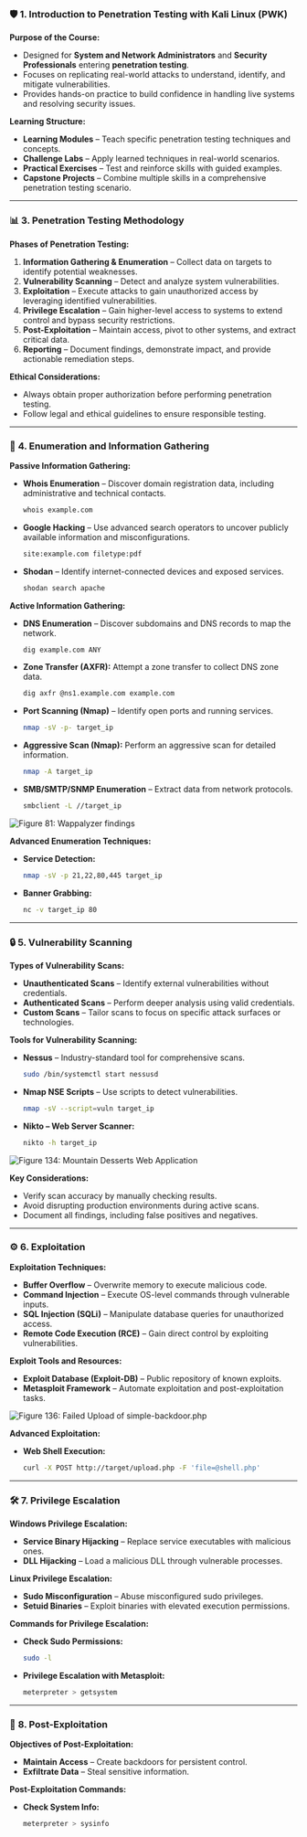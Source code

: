 ### 🛡️ **1. Introduction to Penetration Testing with Kali Linux (PWK)**

**Purpose of the Course:**  
- Designed for **System and Network Administrators** and **Security Professionals** entering **penetration testing**.  
- Focuses on replicating real-world attacks to understand, identify, and mitigate vulnerabilities.  
- Provides hands-on practice to build confidence in handling live systems and resolving security issues.  

**Learning Structure:**  
- **Learning Modules** – Teach specific penetration testing techniques and concepts.  
- **Challenge Labs** – Apply learned techniques in real-world scenarios.  
- **Practical Exercises** – Test and reinforce skills with guided examples.  
- **Capstone Projects** – Combine multiple skills in a comprehensive penetration testing scenario.  

---

### 📊 **3. Penetration Testing Methodology**  

**Phases of Penetration Testing:**  
1. **Information Gathering & Enumeration** – Collect data on targets to identify potential weaknesses.  
2. **Vulnerability Scanning** – Detect and analyze system vulnerabilities.  
3. **Exploitation** – Execute attacks to gain unauthorized access by leveraging identified vulnerabilities.  
4. **Privilege Escalation** – Gain higher-level access to systems to extend control and bypass security restrictions.  
5. **Post-Exploitation** – Maintain access, pivot to other systems, and extract critical data.  
6. **Reporting** – Document findings, demonstrate impact, and provide actionable remediation steps.  

**Ethical Considerations:**  
- Always obtain proper authorization before performing penetration testing.  
- Follow legal and ethical guidelines to ensure responsible testing.  

---

### 🔎 **4. Enumeration and Information Gathering**  

**Passive Information Gathering:**  
- **Whois Enumeration** – Discover domain registration data, including administrative and technical contacts.  
  ```bash
  whois example.com
  ```
- **Google Hacking** – Use advanced search operators to uncover publicly available information and misconfigurations.  
  ```bash
  site:example.com filetype:pdf
  ```
- **Shodan** – Identify internet-connected devices and exposed services.  
  ```bash
  shodan search apache
  ```

**Active Information Gathering:**  
- **DNS Enumeration** – Discover subdomains and DNS records to map the network.  
  ```bash
  dig example.com ANY
  ```
- **Zone Transfer (AXFR):** Attempt a zone transfer to collect DNS zone data.  
  ```bash
  dig axfr @ns1.example.com example.com
  ```
- **Port Scanning (Nmap)** – Identify open ports and running services.  
  ```bash
  nmap -sV -p- target_ip
  ```
- **Aggressive Scan (Nmap):** Perform an aggressive scan for detailed information.  
  ```bash
  nmap -A target_ip
  ```
- **SMB/SMTP/SNMP Enumeration** – Extract data from network protocols.  
  ```bash
  smbclient -L //target_ip
  ```

![Figure 81: Wappalyzer findings](attachment://figure_81_wappalyzer.png)

**Advanced Enumeration Techniques:**  
- **Service Detection:**
  ```bash
  nmap -sV -p 21,22,80,445 target_ip
  ```
- **Banner Grabbing:**
  ```bash
  nc -v target_ip 80
  ```

---

### 🔒 **5. Vulnerability Scanning**

**Types of Vulnerability Scans:**  
- **Unauthenticated Scans** – Identify external vulnerabilities without credentials.  
- **Authenticated Scans** – Perform deeper analysis using valid credentials.  
- **Custom Scans** – Tailor scans to focus on specific attack surfaces or technologies.  

**Tools for Vulnerability Scanning:**  
- **Nessus** – Industry-standard tool for comprehensive scans.  
  ```bash
  sudo /bin/systemctl start nessusd
  ```
- **Nmap NSE Scripts** – Use scripts to detect vulnerabilities.  
  ```bash
  nmap -sV --script=vuln target_ip
  ```
- **Nikto – Web Server Scanner:**  
  ```bash
  nikto -h target_ip
  ```

![Figure 134: Mountain Desserts Web Application](attachment://figure_134_mountain_desserts.png)

**Key Considerations:**  
- Verify scan accuracy by manually checking results.  
- Avoid disrupting production environments during active scans.  
- Document all findings, including false positives and negatives.  

---

### ⚙️ **6. Exploitation**

**Exploitation Techniques:**  
- **Buffer Overflow** – Overwrite memory to execute malicious code.  
- **Command Injection** – Execute OS-level commands through vulnerable inputs.  
- **SQL Injection (SQLi)** – Manipulate database queries for unauthorized access.  
- **Remote Code Execution (RCE)** – Gain direct control by exploiting vulnerabilities.  

**Exploit Tools and Resources:**  
- **Exploit Database (Exploit-DB)** – Public repository of known exploits.  
- **Metasploit Framework** – Automate exploitation and post-exploitation tasks.  

![Figure 136: Failed Upload of simple-backdoor.php](attachment://figure_136_failed_upload.png)

**Advanced Exploitation:**
- **Web Shell Execution:**
  ```bash
  curl -X POST http://target/upload.php -F 'file=@shell.php'
  ```

---

### 🛠️ **7. Privilege Escalation**

**Windows Privilege Escalation:**  
- **Service Binary Hijacking** – Replace service executables with malicious ones.  
- **DLL Hijacking** – Load a malicious DLL through vulnerable processes.  

**Linux Privilege Escalation:**  
- **Sudo Misconfiguration** – Abuse misconfigured sudo privileges.  
- **Setuid Binaries** – Exploit binaries with elevated execution permissions.  

**Commands for Privilege Escalation:**  
- **Check Sudo Permissions:**  
  ```bash
  sudo -l
  ```
- **Privilege Escalation with Metasploit:**  
  ```bash
  meterpreter > getsystem
  ```

---

### 🎯 **8. Post-Exploitation**

**Objectives of Post-Exploitation:**  
- **Maintain Access** – Create backdoors for persistent control.  
- **Exfiltrate Data** – Steal sensitive information.  

**Post-Exploitation Commands:**  
- **Check System Info:**  
  ```bash
  meterpreter > sysinfo
  
